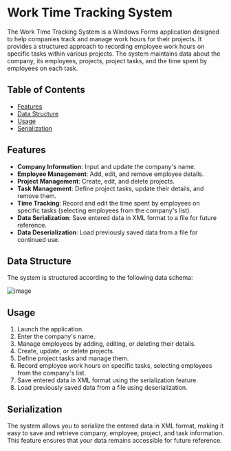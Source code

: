 # Work Time Tracking System

The Work Time Tracking System is a Windows Forms application designed to help companies track and manage work hours for their projects. It provides a structured approach to recording employee work hours on specific tasks within various projects. The system maintains data about the company, its employees, projects, project tasks, and the time spent by employees on each task.

## Table of Contents

- [Features](#features)
- [Data Structure](#data-structure)
- [Usage](#usage)
- [Serialization](#serialization)

## Features

- **Company Information**: Input and update the company's name.
- **Employee Management**: Add, edit, and remove employee details.
- **Project Management**: Create, edit, and delete projects.
- **Task Management**: Define project tasks, update their details, and remove them.
- **Time Tracking**: Record and edit the time spent by employees on specific tasks (selecting employees from the company's list).
- **Data Serialization**: Save entered data in XML format to a file for future reference.
- **Data Deserialization**: Load previously saved data from a file for continued use.

## Data Structure

The system is structured according to the following data schema:

![image](https://github.com/vladislavv27/Darba_laika_uzskaite/assets/77066719/03941d4f-0a0b-423a-abe2-3476c6d974d1)

## Usage

1. Launch the application.
2. Enter the company's name.
3. Manage employees by adding, editing, or deleting their details.
4. Create, update, or delete projects.
5. Define project tasks and manage them.
6. Record employee work hours on specific tasks, selecting employees from the company's list.
7. Save entered data in XML format using the serialization feature.
8. Load previously saved data from a file using deserialization.

## Serialization

The system allows you to serialize the entered data in XML format, making it easy to save and retrieve company, employee, project, and task information. This feature ensures that your data remains accessible for future reference.
